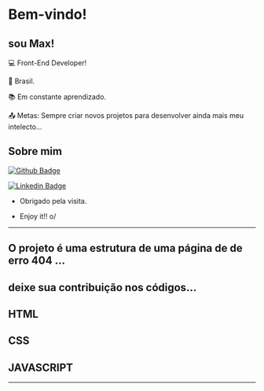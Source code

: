 # Bem-vindo!

 

## sou Max!

 

:computer: Front-End Developer!

:house_with_garden: Brasil.

:books: Em constante aprendizado.

:outbox_tray: Metas: Sempre criar novos projetos para desenvolver ainda mais meu intelecto...

 

## Sobre mim

[![Github Badge](https://img.shields.io/badge/-Github-000?style=flat-square&logo=Github&logoColor=white&link=LINK_GIT)](https://github.com/Maximiano3234)

[![Linkedin Badge](https://img.shields.io/badge/-LinkedIn-blue?style=flat-square&logo=Linkedin&logoColor=white&link=LINK_LINKEDIN)](https://www.linkedin.com/in/maximiano-s-ramiro-88825854/)

- Obrigado pela visita.

- Enjoy it!! o/

----------------------------------------------------------------------------------
## O projeto é uma estrutura de uma página de de erro 404 ...
## deixe sua contribuição nos códigos...
## HTML
## CSS
## JAVASCRIPT
----------------------------------------------------------------------------------